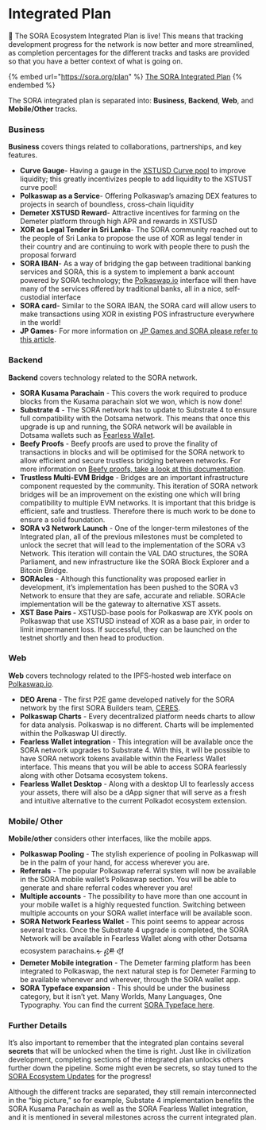 # Integrated Plan

🎉 The SORA Ecosystem Integrated Plan is live! This means that tracking development progress for the network is now better and more streamlined, as completion percentages for the different tracks and tasks are provided so that you have a better context of what is going on.

{% embed url="https://sora.org/plan" %}
[The SORA Integrated Plan](https://sora.org/plan)&#x20;
{% endembed %}

The SORA integrated plan is separated into: **Business**, **Backend**, **Web**, and **Mobile/Other** tracks.

### **Business**

**Business** covers things related to collaborations, partnerships, and key features.

- **Curve Gauge**- Having a gauge in the [XSTUSD Curve pool](https://curve.fi/factory/68) to improve liquidity; this greatly incentivizes people to add liquidity to the XSTUST curve pool!
- **Polkaswap as a Service**- Offering Polkaswap’s amazing DEX features to projects in search of boundless, cross-chain liquidity
- **Demeter XSTUSD Reward**- Attractive incentives for farming on the Demeter platform through high APR and rewards in XSTUSD
- **XOR as Legal Tender in Sri Lanka**- The SORA community reached out to the people of Sri Lanka to propose the use of XOR as legal tender in their country and are continuing to work with people there to push the proposal forward
- **SORA IBAN**- As a way of bridging the gap between traditional banking services and SORA, this is a system to implement a bank account powered by SORA technology; the [Polkaswap.io](http://polkaswap.io) interface will then have many of the services offered by traditional banks, all in a nice, self-custodial interface
- **SORA card**- Similar to the SORA IBAN, the SORA card will allow users to make transactions using XOR in existing POS infrastructure everywhere in the world!
- **JP Games**- For more information on [JP Games and SORA please refer to this article](https://medium.com/sora-xor/sora-xor-could-be-the-official-native-token-of-the-pegasus-world-kit-4ac45fd7cc32).

### **Backend**

**Backend** covers technology related to the SORA network.

- **SORA Kusama Parachain** - This covers the work required to produce blocks from the Kusama parachain slot we won, which is now done!
- **Substrate 4** - The SORA network has to update to Substrate 4 to ensure full compatibility with the Dotsama network. This means that once this upgrade is up and running, the SORA network will be available in Dotsama wallets such as [Fearless Wallet](https://fearlesswallet.io/).
- **Beefy Proofs** - Beefy proofs are used to prove the finality of transactions in blocks and will be optimised for the SORA network to allow efficient and secure trustless bridging between networks. For more information on [Beefy proofs, take a look at this documentation](https://github.com/paritytech/grandpa-bridge-gadget/blob/master/docs/beefy.md).
- **Trustless Multi-EVM Bridge** - Bridges are an important infrastructure component requested by the community. This iteration of SORA network bridges will be an improvement on the existing one which will bring compatibility to multiple EVM networks. It is important that this bridge is efficient, safe and trustless. Therefore there is much work to be done to ensure a solid foundation.
- **SORA v3 Network Launch** - One of the longer-term milestones of the Integrated plan, all of the previous milestones must be completed to unlock the secret that will lead to the implementation of the SORA v3 Network. This iteration will contain the VAL DAO structures, the SORA Parliament, and new infrastructure like the SORA Block Explorer and a Bitcoin Bridge.
- **SORAcles** - Although this functionality was proposed earlier in development, it’s implementation has been pushed to the SORA v3 Network to ensure that they are safe, accurate and reliable. SORAcle implementation will be the gateway to alternative XST assets.
- **XST Base Pairs -** XSTUSD-base pools for Polkaswap are XYK pools on Polkaswap that use XSTUSD instead of XOR as a base pair, in order to limit impermanent loss. If successful, they can be launched on the testnet shortly and then head to production.

### **Web**

**Web** covers technology related to the IPFS-hosted web interface on [Polkaswap.io](https://polkaswap.io/).

- **DEO Arena** - The first P2E game developed natively for the SORA network by the first SORA Builders team, [CERES](https://cerestoken.io/).
- **Polkaswap Charts** - Every decentralized platform needs charts to allow for data analysis. Polkaswap is no different. Charts will be implemented within the Polkaswap UI directly.
- **Fearless Wallet integration** - This integration will be available once the SORA network upgrades to Substrate 4. With this, it will be possible to have SORA network tokens available within the Fearless Wallet interface. This means that you will be able to access SORA fearlessly along with other Dotsama ecosystem tokens.
- **Fearless Wallet Desktop** - Along with a desktop UI to fearlessly access your assets, there will also be a dApp signer that will serve as a fresh and intuitive alternative to the current Polkadot ecosystem extension.

### **Mobile/ Other**

**Mobile/other** considers other interfaces, like the mobile apps.

- **Polkaswap Pooling** - The stylish experience of pooling in Polkaswap will be in the palm of your hand, for access wherever you are.
- **Referrals** - The popular Polkaswap referral system will now be available in the SORA mobile wallet’s Polkaswap section. You will be able to generate and share referral codes wherever you are!
- **Multiple accounts** - The possibility to have more than one account in your mobile wallet is a highly requested function. Switching between multiple accounts on your SORA wallet interface will be available soon.
- **SORA Network Fearless Wallet** - This point seems to appear across several tracks. Once the Substrate 4 upgrade is completed, the SORA Network will be available in Fearless Wallet along with other Dotsama ecosystem parachains.𒉡𒉎𒋼
- **Demeter Mobile integration** - The Demeter farming platform has been integrated to Polkaswap, the next natural step is for Demeter Farming to be available whenever and wherever, through the SORA wallet app.
- **SORA Typeface expansion** - This should be under the business category, but it isn’t yet. Many Worlds, Many Languages, One Typography. You can find the current [SORA Typeface here](https://fonts.google.com/specimen/Sora).

### Further Details

It’s also important to remember that the integrated plan contains several **secrets** that will be unlocked when the time is right. Just like in civilization development, completing sections of the integrated plan unlocks others further down the pipeline. Some might even be secrets, so stay tuned to the [SORA Ecosystem Updates](https://app.subsocial.network/@sora-xor) for the progress!

Although the different tracks are separated, they still remain interconnected in the “big picture,” so for example, Substate 4 implementation benefits the SORA Kusama Parachain as well as the SORA Fearless Wallet integration, and it is mentioned in several milestones across the current integrated plan.

